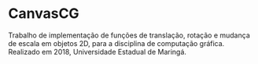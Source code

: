 # CanvasCG
Trabalho de implementação de funções de translação, rotação e mudança de escala em objetos 2D, para a disciplina de computação gráfica.
Realizado em 2018, Universidade Estadual de Maringá.
